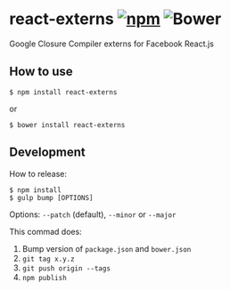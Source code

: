 react-externs [![npm](https://img.shields.io/npm/v/react-externs.svg)](https://www.npmjs.com/package/react-externs) ![Bower](https://img.shields.io/bower/v/react-externs.svg)
=============

Google Closure Compiler externs for Facebook React.js

## How to use

```console
$ npm install react-externs
```

or

```console
$ bower install react-externs
```

## Development

How to release:

```console
$ npm install
$ gulp bump [OPTIONS]
```

Options: `--patch` (default), `--minor` or `--major`

This commad does:

1. Bump version of `package.json` and `bower.json`
2. `git tag x.y.z`
3. `git push origin --tags`
4. `npm publish`


